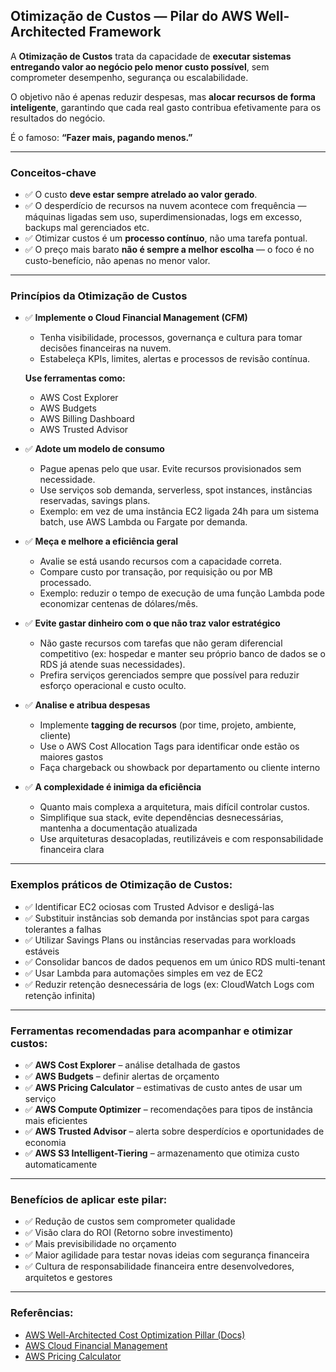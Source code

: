 ## Otimização de Custos — Pilar do AWS Well-Architected Framework

A **Otimização de Custos** trata da capacidade de **executar sistemas entregando valor ao negócio pelo menor custo possível**, sem comprometer desempenho, segurança ou escalabilidade.

O objetivo não é apenas reduzir despesas, mas **alocar recursos de forma inteligente**, garantindo que cada real gasto contribua efetivamente para os resultados do negócio.

É o famoso: **“Fazer mais, pagando menos.”**

---

### Conceitos-chave

- ✅ O custo **deve estar sempre atrelado ao valor gerado**.
- ✅ O desperdício de recursos na nuvem acontece com frequência — máquinas ligadas sem uso, superdimensionadas, logs em excesso, backups mal gerenciados etc.
- ✅ Otimizar custos é um **processo contínuo**, não uma tarefa pontual.
- ✅ O preço mais barato **não é sempre a melhor escolha** — o foco é no custo-benefício, não apenas no menor valor.

---

### Princípios da Otimização de Custos

- ✅ **Implemente o Cloud Financial Management (CFM)**

  - Tenha visibilidade, processos, governança e cultura para tomar decisões financeiras na nuvem.
  - Estabeleça KPIs, limites, alertas e processos de revisão contínua.

  **Use ferramentas como:**

  - AWS Cost Explorer
  - AWS Budgets
  - AWS Billing Dashboard
  - AWS Trusted Advisor

- ✅ **Adote um modelo de consumo**

  - Pague apenas pelo que usar. Evite recursos provisionados sem necessidade.
  - Use serviços sob demanda, serverless, spot instances, instâncias reservadas, savings plans.
  - Exemplo: em vez de uma instância EC2 ligada 24h para um sistema batch, use AWS Lambda ou Fargate por demanda.

- ✅ **Meça e melhore a eficiência geral**

  - Avalie se está usando recursos com a capacidade correta.
  - Compare custo por transação, por requisição ou por MB processado.
  - Exemplo: reduzir o tempo de execução de uma função Lambda pode economizar centenas de dólares/mês.

- ✅ **Evite gastar dinheiro com o que não traz valor estratégico**

  - Não gaste recursos com tarefas que não geram diferencial competitivo (ex: hospedar e manter seu próprio banco de dados se o RDS já atende suas necessidades).
  - Prefira serviços gerenciados sempre que possível para reduzir esforço operacional e custo oculto.

- ✅ **Analise e atribua despesas**

  - Implemente **tagging de recursos** (por time, projeto, ambiente, cliente)
  - Use o AWS Cost Allocation Tags para identificar onde estão os maiores gastos
  - Faça chargeback ou showback por departamento ou cliente interno

- ✅ **A complexidade é inimiga da eficiência**
  - Quanto mais complexa a arquitetura, mais difícil controlar custos.
  - Simplifique sua stack, evite dependências desnecessárias, mantenha a documentação atualizada
  - Use arquiteturas desacopladas, reutilizáveis e com responsabilidade financeira clara

---

### Exemplos práticos de Otimização de Custos:

- ✅ Identificar EC2 ociosas com Trusted Advisor e desligá-las
- ✅ Substituir instâncias sob demanda por instâncias spot para cargas tolerantes a falhas
- ✅ Utilizar Savings Plans ou instâncias reservadas para workloads estáveis
- ✅ Consolidar bancos de dados pequenos em um único RDS multi-tenant
- ✅ Usar Lambda para automações simples em vez de EC2
- ✅ Reduzir retenção desnecessária de logs (ex: CloudWatch Logs com retenção infinita)

---

### Ferramentas recomendadas para acompanhar e otimizar custos:

- ✅ **AWS Cost Explorer** – análise detalhada de gastos
- ✅ **AWS Budgets** – definir alertas de orçamento
- ✅ **AWS Pricing Calculator** – estimativas de custo antes de usar um serviço
- ✅ **AWS Compute Optimizer** – recomendações para tipos de instância mais eficientes
- ✅ **AWS Trusted Advisor** – alerta sobre desperdícios e oportunidades de economia
- ✅ **AWS S3 Intelligent-Tiering** – armazenamento que otimiza custo automaticamente

---

### Benefícios de aplicar este pilar:

- ✅ Redução de custos sem comprometer qualidade
- ✅ Visão clara do ROI (Retorno sobre investimento)
- ✅ Mais previsibilidade no orçamento
- ✅ Maior agilidade para testar novas ideias com segurança financeira
- ✅ Cultura de responsabilidade financeira entre desenvolvedores, arquitetos e gestores

---

### Referências:

- [AWS Well-Architected Cost Optimization Pillar (Docs)](https://docs.aws.amazon.com/wellarchitected/latest/cost-optimization-pillar/welcome.html)
- [AWS Cloud Financial Management](https://aws.amazon.com/aws-cost-management/cloud-financial-management/)
- [AWS Pricing Calculator](https://calculator.aws.amazon.com/)

